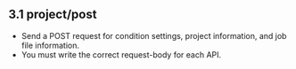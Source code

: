 ## 3.1 project/post

- Send a POST request for condition settings, project information, and job file information.
- You must write the correct request-body for each API.